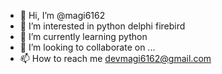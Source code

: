 - 👋 Hi, I’m @magi6162
- 👀 I’m interested in python delphi firebird
- 🌱 I’m currently learning python
- 💞️ I’m looking to collaborate on ...
- 📫 How to reach me devmagi6162@gmail.com

<!---
magi6162/magi6162 is a ✨ special ✨ repository because its `README.md` (this file) appears on your GitHub profile.
You can click the Preview link to take a look at your changes.
--->
